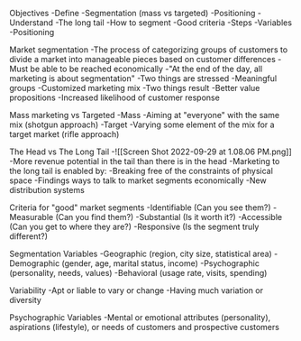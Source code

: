 Objectives
	-Define
		-Segmentation (mass vs targeted)
		-Positioning
	-Understand
		-The long tail
		-How to segment
			-Good criteria
			-Steps
			-Variables
		-Positioning

Market segmentation
	-The process of categorizing groups of customers to divide a market into manageable pieces based on customer differences
		-Must be able to be reached economically
	-"At the end of the day, all marketing is about segmentation"
	-Two things are stressed
		-Meaningful groups
		-Customized marketing mix
	-Two things result
		-Better value propositions
		-Increased likelihood of customer response

Mass marketing vs Targeted
	-Mass
		-Aiming at "everyone" with the same mix (shotgun approach)
	-Target
		-Varying some element of the mix for a target market (rifle approach)

The Head vs The Long Tail
	-![[Screen Shot 2022-09-29 at 1.08.06 PM.png]]
	-More revenue potential in the tail than there is in the head
	-Marketing to the long tail is enabled by:
		-Breaking free of the constraints of physical space
		-Findings ways to talk to market segments economically
		-New distribution systems

Criteria for "good" market segments
	-Identifiable (Can you see them?)
	-Measurable (Can you find them?)
	-Substantial (Is it worth it?)
	-Accessible (Can you get to where they are?)
	-Responsive (Is the segment truly different?)

Segmentation Variables
	-Geographic (region, city size, statistical area)
	-Demographic (gender, age, marital status, income)
	-Psychographic (personality, needs, values)
	-Behavioral (usage rate, visits, spending)

Variability
	-Apt or liable to vary or change
	-Having much variation or diversity

Psychographic Variables
	-Mental or emotional attributes (personality), aspirations (lifestyle), or needs of customers and prospective customers

